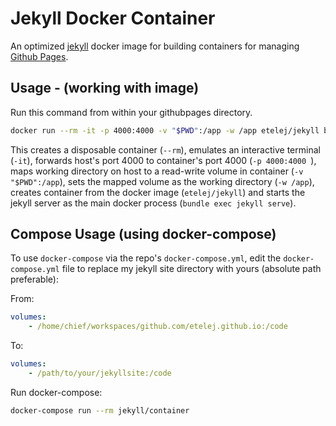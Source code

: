 # Jekyll Docker Container

An optimized [jekyll]("http://jekyllrb.com") docker image for building containers for managing [Github Pages]("https://pages.github.com").  

## Usage - (working with image)

Run this command from within your githubpages directory. 

```bash
docker run --rm -it -p 4000:4000 -v "$PWD":/app -w /app etelej/jekyll bundle exec jekyll serve
```

This creates a disposable container (`--rm`), emulates an interactive terminal (`-it`), forwards host's port 4000 to container's port 4000 (`-p 4000:4000 `), maps working directory on host to a read-write volume in container (`-v "$PWD":/app`), sets the mapped volume as the working directory (`-w /app`), creates container from the docker image (`etelej/jekyll`) and starts the jekyll server as the main docker process (`bundle exec jekyll serve`).


## Compose Usage (using **docker-compose**) 

To use `docker-compose` via the repo's `docker-compose.yml`, edit the `docker-compose.yml` file to replace my jekyll site directory with yours (absolute path preferable):

From:

```yml
volumes:
    - /home/chief/workspaces/github.com/etelej.github.io:/code
```

To:

```yml
volumes:
    - /path/to/your/jekyllsite:/code
```

Run docker-compose:

```bash
docker-compose run --rm jekyll/container
```


